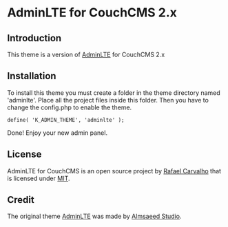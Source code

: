 # AdminLTE for CouchCMS 2.x

Introduction
------------------------------
This theme is a version of [AdminLTE](https://github.com/almasaeed2010/AdminLTE) for CouchCMS 2.x


Installation
------------
To install this theme you must create a folder in the theme directory named 'adminlte'. Place all the project files inside this folder. Then you have to change the config.php to enable the theme.

    define( 'K_ADMIN_THEME', 'adminlte' );

Done! Enjoy your new admin panel.


License
-------
AdminLTE for CouchCMS is an open source project by [Rafael Carvalho](https://github.com/rafaelncarvalho) that is licensed under [MIT](http://opensource.org/licenses/MIT).

Credit
-------
The original theme [AdminLTE](https://github.com/almasaeed2010/AdminLTE) was made by [Almsaeed Studio](https://almsaeedstudio.com).
